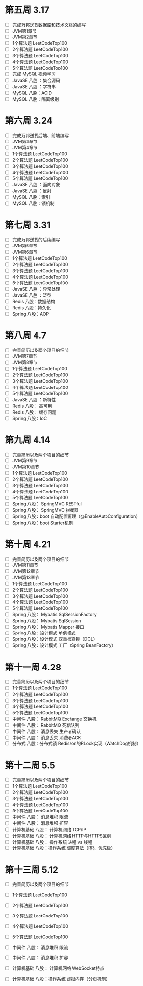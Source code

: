 # 第五周 3.17
- [ ] 完成万邦送货数据库和技术文档的编写
- [ ] JVM第1章节
- [ ] JVM第2章节
- [ ] 1个算法题 LeetCodeTop100
- [ ] 2个算法题 LeetCodeTop100
- [ ] 3个算法题 LeetCodeTop100
- [ ] 4个算法题 LeetCodeTop100
- [ ] 5个算法题 LeetCodeTop100
- [ ] 完成 MySQL 视频学习
- [ ] JavaSE 八股 ：集合源码
- [ ] JavaSE 八股 ：字符串
- [ ] MySQL 八股：ACID 
- [ ] MySQL 八股：隔离级别
# 第六周 3.24
- [ ] 完成万邦送货后端、前端编写
- [ ] JVM第3章节
- [ ] JVM第4章节
- [ ] 1个算法题 LeetCodeTop100
- [ ] 2个算法题 LeetCodeTop100
- [ ] 3个算法题 LeetCodeTop100
- [ ] 4个算法题 LeetCodeTop100
- [ ] 5个算法题 LeetCodeTop100
- [ ] JavaSE 八股 ：面向对象
- [ ] JavaSE 八股 ：反射
- [ ] MySQL 八股：索引
- [ ] MySQL 八股：锁机制
# 第七周 3.31
- [ ] 完成万邦送货的后续编写
- [ ] JVM第5章节
- [ ] JVM第6章节
- [ ] 1个算法题 LeetCodeTop100
- [ ] 2个算法题 LeetCodeTop100
- [ ] 3个算法题 LeetCodeTop100
- [ ] 4个算法题 LeetCodeTop100
- [ ] 5个算法题 LeetCodeTop100
- [ ] JavaSE 八股 ：异常处理
- [ ] JavaSE 八股 ：泛型
- [ ] Redis 八股：数据结构 
- [ ] Redis 八股：持久化 
- [ ] Spring 八股：AOP
# 第八周 4.7
- [ ] 完善简历以及两个项目的细节
- [ ] JVM第7章节
- [ ] JVM第8章节
- [ ] 1个算法题 LeetCodeTop100
- [ ] 2个算法题 LeetCodeTop100
- [ ] 3个算法题 LeetCodeTop100
- [ ] 4个算法题 LeetCodeTop100
- [ ] 5个算法题 LeetCodeTop100
- [ ] JavaSE 八股 ：新特性
- [ ] Redis 八股： 高可用
- [ ] Redis 八股： 缓存问题
- [ ] Spring 八股：IoC
# 第九周 4.14
- [ ] 完善简历以及两个项目的细节
- [ ] JVM第9章节
- [ ] JVM第10章节
- [ ] 1个算法题 LeetCodeTop100
- [ ] 2个算法题 LeetCodeTop100
- [ ] 3个算法题 LeetCodeTop100
- [ ] 4个算法题 LeetCodeTop100
- [ ] 5个算法题 LeetCodeTop100
- [ ] Spring 八股： SpringMVC RESTful
- [ ] Spring 八股： SpringMVC 拦截器
- [ ] Spring 八股：boot 自动配置原理（@EnableAutoConfiguration）
- [ ] Spring 八股：boot Starter机制
# 第十周 4.21
- [ ] 完善简历以及两个项目的细节
- [ ] JVM第11章节
- [ ] JVM第12章节
- [ ] JVM第13章节
- [ ] 1个算法题 LeetCodeTop100
- [ ] 2个算法题 LeetCodeTop100
- [ ] 3个算法题 LeetCodeTop100
- [ ] 4个算法题 LeetCodeTop100
- [ ] 5个算法题 LeetCodeTop100
- [ ] Spring 八股： Mybatis SqlSessionFactory
- [ ] Spring 八股： Mybatis SqlSession
- [ ] Spring 八股： Mybatis Mapper 接口
- [ ] Spring 八股：设计模式 单例模式
- [ ] Spring 八股：设计模式 双重检查锁（DCL）
- [ ] Spring 八股：设计模式 工厂（Spring BeanFactory）
# 第十一周 4.28
- [ ] 完善简历以及两个项目的细节
- [ ] 1个算法题 LeetCodeTop100
- [ ] 2个算法题 LeetCodeTop100
- [ ] 3个算法题 LeetCodeTop100
- [ ] 4个算法题 LeetCodeTop100
- [ ] 5个算法题 LeetCodeTop100
- [ ] 中间件 八股： RabbitMQ Exchange 交换机
- [ ] 中间件 八股： RabbitMQ 死信队列
- [ ] 中间件 八股： 消息丢失 生产者确认
- [ ] 中间件 八股： 消息丢失 消费者ACK
- [ ] 分布式 八股：分布式锁 Redisson的RLock实现（WatchDog机制）
# 第十二周 5.5
- [ ] 完善简历以及两个项目的细节
- [ ] 1个算法题 LeetCodeTop100
- [ ] 2个算法题 LeetCodeTop100
- [ ] 3个算法题 LeetCodeTop100
- [ ] 4个算法题 LeetCodeTop100
- [ ] 5个算法题 LeetCodeTop100
- [ ] 中间件 八股： 消息堆积 限流
- [ ] 中间件 八股： 消息堆积 扩容
- [ ] 计算机基础 八股： 计算机网络 TCP/IP
- [ ] 计算机基础 八股： 计算机网络 HTTP与HTTPS区别
- [ ] 计算机基础 八股： 操作系统 进程 vs 线程
- [ ] 计算机基础 八股：操作系统 调度算法（RR、优先级）
# 第十三周 5.12
- [ ] 完善简历以及两个项目的细节
- [ ] 1个算法题 LeetCodeTop100
- [ ] 2个算法题 LeetCodeTop100
- [ ] 3个算法题 LeetCodeTop100
- [ ] 4个算法题 LeetCodeTop100
- [ ] 5个算法题 LeetCodeTop100
- [ ] 中间件 八股： 消息堆积 限流
- [ ] 中间件 八股： 消息堆积 扩容
- [ ] 计算机基础 八股： 计算机网络 WebSocket特点
- [ ] 计算机基础 八股：操作系统 虚拟内存（分页机制）


